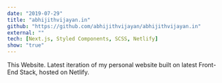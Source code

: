 ```yaml
---
date: "2019-07-29"
title: "abhijithvijayan.in"
github: "https://github.com/abhijithvijayan/abhijithvijayan.in"
external: ""
tech: [Next.js, Styled Components, SCSS, Netlify]
show: "true"
---
```


This Website. Latest iteration of my personal website built on latest Front- End Stack, hosted on Netlify.
